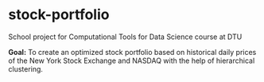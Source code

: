 # stock-portfolio
School project for Computational Tools for Data Science course at DTU


**Goal:** To create an optimized stock portfolio based on historical daily prices of the New York Stock Exchange and NASDAQ with the help of hierarchical clustering.
